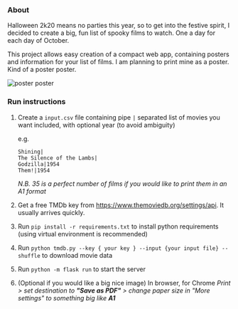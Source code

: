 ### About
Halloween 2k20 means no parties this year, so to get into the festive spirit, I decided to create a big, fun list of
spooky films to watch. One a day for each day of October.

This project allows easy creation of a compact web app, containing posters and information for your list
of films. I am planning to print mine as a poster. Kind of a poster poster.

![poster poster](https://github.com/LukaszDygon/spooktober-app/blob/master/spooktober.png)

### Run instructions

1. Create a `input.csv` file containing pipe `|` separated list of movies you want included, with optional year (to avoid ambiguity)

    e.g. 
    ```csv name: input.csv
    Shining|
    The Silence of the Lambs|
    Godzilla|1954
    Them!|1954
   ``` 
   *N.B. 35 is a perfect number of films if you would like to print them in an A1 format*
2. Get a free TMDb key from https://www.themoviedb.org/settings/api. It usually arrives quickly.
3. Run `pip install -r requirements.txt` to install python requirements (using virtual environment is recommended)
4. Run `python tmdb.py --key { your key } --input {your input file} --shuffle` to download movie data
5. Run `python -m flask run` to start the server
6. (Optional if you would like a big nice image) In browser, for Chrome
*Print > set destination to **"Save as PDF"** > change paper size in "More settings" to something big like **A1***
